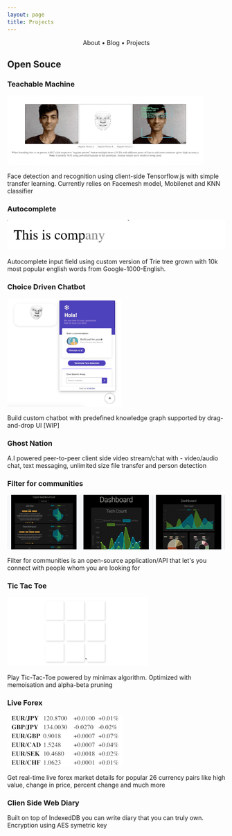 ```yaml
---
layout: page
title: Projects
---
```


<section>
	<div style="text-align: center;">
		<span class="hlink " onclick="window.location='/whoami/'">About</span> • 
		<span class="hlink " onclick="window.location='/whoami/blog'">Blog</span> • 
		<span class="hlink " onclick="window.location='/whoami/projects'">Projects</span>
	</div>
	<div></div>
</section>

## Open Souce

### Teachable Machine

![tm](/assets/projs/teachablemachine.gif)

Face detection and recognition using client-side Tensorflow.js with simple transfer learning. Currently relies on Facemesh model, Mobilenet and KNN classifier

### Autocomplete

![tm](/assets/projs/autocomplete.gif)

Autocomplete input field using custom version of Trie tree grown with 10k most popular english words from Google-1000-English.

### Choice Driven Chatbot

![tm](/assets/projs/cbot.gif)

Build custom chatbot with predefined knowledge graph supported by drag-and-drop UI [WIP]

### Ghost Nation
A.I powered peer-to-peer client side video stream/chat with - video/audio chat, text messaging, unlimited size file transfer and person detection

### Filter for communities

![tm](/assets/projs/filter.png)

Filter for communities is an open-source application/API that let's you connect with people whom you are looking for

### Tic Tac Toe

![tm](/assets/projs/ttt.gif)

Play Tic-Tac-Toe powered by minimax algorithm. Optimized with memoisation and alpha-beta pruning

### Live Forex

![tm](/assets/projs/fx.gif)

Get real-time live forex market details for popular 26 currency pairs like high value, change in price, percent change and much more

### Clien Side Web Diary
Built on top of IndexedDB you can write diary that you can truly own. Encryption using AES symetric key